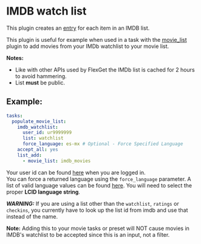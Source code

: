 # IMDB watch list 

This plugin creates an [entry](/Entry) for each item in an IMDB list.

This plugin is useful for example when used in a task with the [movie_list](/Plugins/List/movie_list) plugin  to add movies from your IMDb watchlist to your movie list.

**Notes:**

 * Like with other APIs used by FlexGet the IMDb list is cached for 2 hours to avoid hammering.
 * List **must** be public.

## Example:

```yaml
tasks:
  populate_movie_list:
    imdb_watchlist:
      user_id: ur9999999
      list: watchlist
      force_language: es-mx # Optional - Force Specified Language
    accept_all: yes
    list_add:
      - movie_list: imdb_movies
```

Your user id can be found [here](http://www.imdb.com/list/watchlist) when you are logged in.<br>
You can force a returned language using the `force_language` parameter. A list of valid language values can be found [here](http://web.archive.org/web/20151206203420/http://www.science.co.il/Language/Locale-codes.asp). You will need to select the proper **LCID language string**.

*****WARNING:***** If you are using a list other than the `watchlist`, `ratings` or `checkins`, you currently have to look up the list id from imdb and use that instead of the name. 

**Note:** Adding this to your movie tasks or preset will NOT cause movies in IMDB's watchlist to be accepted since this is an input, not a filter.